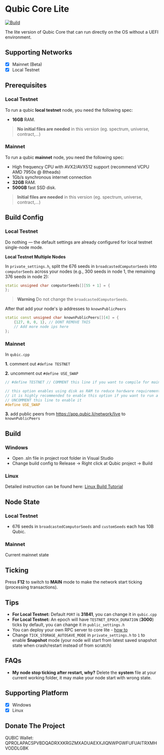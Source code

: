 # Qubic Core Lite

[![Build](https://github.com/hackerby888/qubic-core-lite/actions/workflows/efi-build-develop.yml/badge.svg?branch=main)](https://github.com/hackerby888/qubic-core-lite/actions/workflows/efi-build-develop.yml)

The lite version of Qubic Core that can run directly on the OS without a UEFI environment.

## Supporting Networks

- [x] Mainnet (Beta)
- [x] Local Testnet

## Prerequisites

### Local Testnet

To run a qubic **local testnet** node, you need the following spec:

- **16GB** RAM.

> **No initial files are needed** in this version (eg. spectrum, universe, contract,...)

### Mainnet

To run a qubic **mainnet** node, you need the following spec:

- High frequency CPU with AVX2/AVX512 support (recommend VCPU AMD 7950x @ 8theads)
- 1Gb/s synchronous internet connection
- **32GB** RAM.
- **500GB** fast SSD disk.

> **Initial files are needed** in this version (eg. spectrum, universe, contract,...)

## Build Config

### Local Testnet

Do nothing — the default settings are already configured for local testnet single-node mode.

**Local Testnet Multiple Nodes**

In `private_settings.h`, split the 676 seeds in `broadcastedComputorSeeds` into `computorSeeds` across your nodes (e.g., 300 seeds in node 1, the remaining 376 seeds in node 2):

```c++
static unsigned char computorSeeds[][55 + 1] = {
};
```

> **Warning**
> Do not change the `broadcastedComputorSeeds`.

After that add your node's ip addresses to `knownPublicPeers`

```c++
static const unsigned char knownPublicPeers[][4] = {
    {127, 0, 0, 1}, // DONT REMOVE THIS
    // Add more node ips here
};
```

### Mainnet

In `qubic.cpp`

**1.** comment out `#define TESTNET`

**2.** uncomment out `#define USE_SWAP`

```cpp
// #define TESTNET // COMMENT this line if you want to compile for mainnet

// this option enables using disk as RAM to reduce hardware requirement for qubic core node
// it is highly recommended to enable this option if you want to run a full mainnet node on SSD
// UNCOMMENT this line to enable it
#define USE_SWAP
```

**3.** add public peers from https://app.qubic.li/network/live to `knownPublicPeers`

## Build

### Windows

- Open .sln file in project root folder in Visual Studio
- Change build config to Release -> Right click at Qubic project -> Build

### Linux

Detailed instruction can be found here: [Linux Build Tutorial](./README_CLANG.md)

## Node State

### Local Testnet

- 676 seeds in `broadcastedComputorSeeds` and `customSeeds` each has 10B Qubic.

### Mainnet

Current mainnet state

## Ticking

Press **F12** to switch to **MAIN** mode to make the network start ticking (processing transactions).

## Tips

- **For Local Testnet:** Default `PORT` is **31841**, you can change it in `qubic.cpp`
- **For Local Testnet:** An epoch will have `TESTNET_EPOCH_DURATION` (**3000**) ticks by default, you can change it in `public_settings.h`
- You can deploy your own RPC server to core lite - [how to](https://qubic-sc-docs.pages.dev/rpc/setup-rpc)
- Change `TICK_STORAGE_AUTOSAVE_MODE` in `private_settings.h` to `1` to enable **Snapshot** mode (your node will start from latest saved snapshot state when crash/restart instead of from scratch)

## FAQs

- **My node stop ticking after restart, why?**
Delete the **system** file at your current working folder, it may make your node start with wrong state.

## Supporting Platform

- [x] Windows
- [x] Linux

## Donate The Project

QUBIC Wallet: QPROLAPACSPVBDQADRXXKRGZMXADUAEXXJIQNWPGWFUFUAITRXMHVODDLGBK
